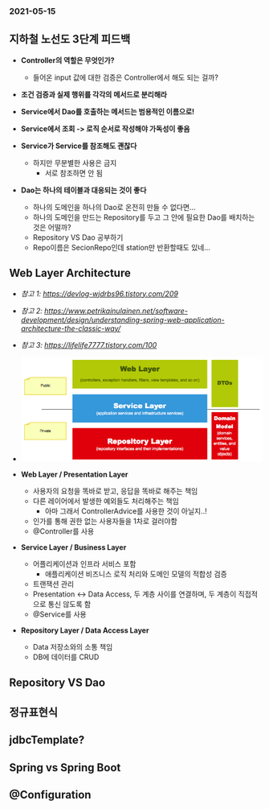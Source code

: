 ### 2021-05-15

## 지하철 노선도 3단계 피드백
- __Controller의 역할은 무엇인가?__
    - 들어온 input 값에 대한 검증은 Controller에서 해도 되는 걸까?

- __조건 검증과 실제 행위를 각각의 메서드로 분리해라__

- __Service에서 Dao를 호출하는 메서드는 범용적인 이름으로!__

- __Service에서 조회 -> 로직 순서로 작성해야 가독성이 좋음__

- __Service가 Service를 참조해도 괜찮다__ 
    - 하지만 무분별한 사용은 금지
        - 서로 참조하면 안 됨

- __Dao는 하나의 테이블과 대응되는 것이 좋다__
    - 하나의 도메인을 하나의 Dao로 온전히 만들 수 없다면...
    - 하나의 도메인을 만드는 Repository를 두고 그 안에 필요한 Dao를 배치하는 것은 어떨까?
    - Repository VS Dao 공부하기
    - Repo이름은 SecionRepo인데 station만 반환할때도 있네...
    
## Web Layer Architecture
- *참고 1: https://devlog-wjdrbs96.tistory.com/209*
- *참고 2: https://www.petrikainulainen.net/software-development/design/understanding-spring-web-application-architecture-the-classic-way/*
- *참고 3: https://lifelife7777.tistory.com/100*
- ![](../image/webLayer-2021-05-16.png)
- __Web Layer / Presentation Layer__
    - 사용자의 요청을 똑바로 받고, 응답을 똑바로 해주는 책임
    - 다른 레이어에서 발생한 예외들도 처리해주는 책임
        - 아마 그래서 ControllerAdvice를 사용한 것이 아닐지..!
    - 인가를 통해 권한 없는 사용자들을 1차로 걸러야함
    - @Controller를 사용
    
- __Service Layer / Business Layer__
    - 어플리케이션과 인프라 서비스 포함
        - 애플리케이션 비즈니스 로직 처리와 도메인 모델의 적합성 검증 
    - 트랜잭션 관리
    - Presentation <-> Data Access, 두 계층 사이를 연결하며, 두 계층이 직접적으로 통신 않도록 함
    - @Service를 사용
    
- __Repository Layer / Data Access Layer__
    - Data 저장소와의 소통 책임
    - DB에 데이터를 CRUD

## Repository VS Dao

## 정규표현식

## jdbcTemplate?

## Spring vs Spring Boot

## @Configuration